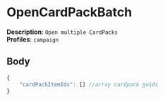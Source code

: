 # OpenCardPackBatch

**Description**: `Open multiple CardPacks` \
**Profiles**: `campaign`

## Body
```js
{
    "cardPackItemIds": [] //array cardpack guids
}
```
